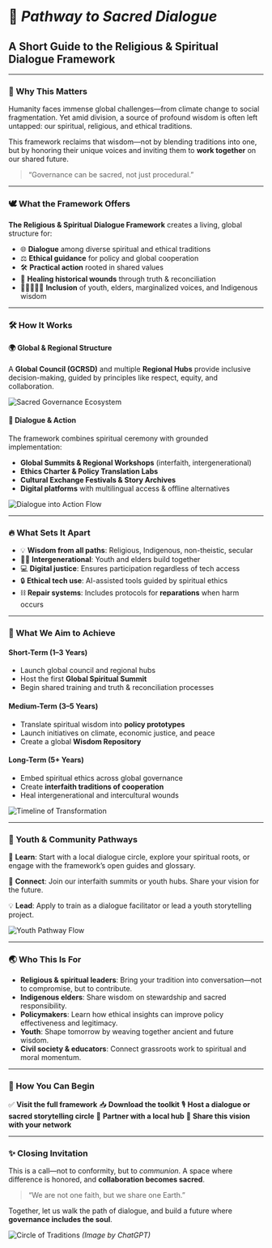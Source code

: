 # 🌿 *Pathway to Sacred Dialogue*

## A Short Guide to the Religious & Spiritual Dialogue Framework

---

### 🧭 Why This Matters

Humanity faces immense global challenges—from climate change to social fragmentation. Yet amid division, a source of profound wisdom is often left untapped: our spiritual, religious, and ethical traditions.

This framework reclaims that wisdom—not by blending traditions into one, but by honoring their unique voices and inviting them to **work together** on our shared future.

> “Governance can be sacred, not just procedural.”

---

### 🕊️ What the Framework Offers

**The Religious & Spiritual Dialogue Framework** creates a living, global structure for:

* 🌐 **Dialogue** among diverse spiritual and ethical traditions
* ⚖️ **Ethical guidance** for policy and global cooperation
* 🛠️ **Practical action** rooted in shared values
* 💬 **Healing historical wounds** through truth & reconciliation
* 🧑🏽‍🤝‍🧑🏼 **Inclusion** of youth, elders, marginalized voices, and Indigenous wisdom

---

### 🛠️ How It Works

#### 🌍 Global & Regional Structure

A **Global Council (GCRSD)** and multiple **Regional Hubs** provide inclusive decision-making, guided by principles like respect, equity, and collaboration.

![Sacred Governance Ecosystem](/images/frameworks/spiritual/sacred-governance-ecosystem.svg)

#### 🤝 Dialogue & Action

The framework combines spiritual ceremony with grounded implementation:

* **Global Summits & Regional Workshops** (interfaith, intergenerational)
* **Ethics Charter & Policy Translation Labs**
* **Cultural Exchange Festivals & Story Archives**
* **Digital platforms** with multilingual access & offline alternatives

![Dialogue into Action Flow](/images/frameworks/spiritual/dialogue-action-flow.svg)

---

### 🔥 What Sets It Apart

* 💡 **Wisdom from all paths**: Religious, Indigenous, non-theistic, secular
* 🧓👧 **Intergenerational**: Youth and elders build together
* 💻 **Digital justice**: Ensures participation regardless of tech access
* 🔒 **Ethical tech use**: AI-assisted tools guided by spiritual ethics
* ⛓️ **Repair systems**: Includes protocols for **reparations** when harm occurs

---

### 🎯 What We Aim to Achieve

#### Short-Term (1–3 Years)

* Launch global council and regional hubs
* Host the first **Global Spiritual Summit**
* Begin shared training and truth & reconciliation processes

#### Medium-Term (3–5 Years)

* Translate spiritual wisdom into **policy prototypes**
* Launch initiatives on climate, economic justice, and peace
* Create a global **Wisdom Repository**

#### Long-Term (5+ Years)

* Embed spiritual ethics across global governance
* Create **interfaith traditions of cooperation**
* Heal intergenerational and intercultural wounds

![Timeline of Transformation](/images/frameworks/spiritual/timeline-transformation.svg)

---

### 🚸 Youth & Community Pathways

🧠 **Learn**:
Start with a local dialogue circle, explore your spiritual roots, or engage with the framework’s open guides and glossary.

🌱 **Connect**:
Join our interfaith summits or youth hubs. Share your vision for the future.

💡 **Lead**:
Apply to train as a dialogue facilitator or lead a youth storytelling project.

![Youth Pathway Flow](/images/frameworks/spiritual/youth-pathway-flow.svg)

---

### 🌏 Who This Is For

* **Religious & spiritual leaders**: Bring your tradition into conversation—not to compromise, but to contribute.
* **Indigenous elders**: Share wisdom on stewardship and sacred responsibility.
* **Policymakers**: Learn how ethical insights can improve policy effectiveness and legitimacy.
* **Youth**: Shape tomorrow by weaving together ancient and future wisdom.
* **Civil society & educators**: Connect grassroots work to spiritual and moral momentum.

---

### 🧩 How You Can Begin

✅ **Visit the full framework**
📥 **Download the toolkit**
🎙️ **Host a dialogue or sacred storytelling circle**
🤝 **Partner with a local hub**
📢 **Share this vision with your network**

---

### ✨ Closing Invitation

This is a call—not to conformity, but to *communion*. A space where difference is honored, and **collaboration becomes sacred**.

> “We are not one faith, but we share one Earth.”

Together, let us walk the path of dialogue, and build a future where **governance includes the soul**.

![Circle of Traditions](/images/frameworks/spiritual/circle-of-traditions.png)
*(Image by ChatGPT)*
